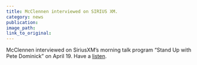 ```yaml
---
title: McClennen interviewed on SIRIUS XM.
category: news
publication:
image_path:
link_to_original:
---
```



McClennen interviewed on SiriusXM’s morning talk program “Stand Up with Pete Dominick” on April 19. Have a [listen](http://standupwithpetedominick.com/audio/).